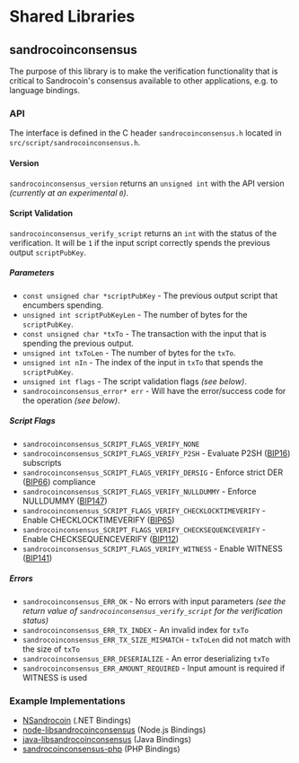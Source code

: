 Shared Libraries
================

## sandrocoinconsensus

The purpose of this library is to make the verification functionality that is critical to Sandrocoin's consensus available to other applications, e.g. to language bindings.

### API

The interface is defined in the C header `sandrocoinconsensus.h` located in  `src/script/sandrocoinconsensus.h`.

#### Version

`sandrocoinconsensus_version` returns an `unsigned int` with the API version *(currently at an experimental `0`)*.

#### Script Validation

`sandrocoinconsensus_verify_script` returns an `int` with the status of the verification. It will be `1` if the input script correctly spends the previous output `scriptPubKey`.

##### Parameters
- `const unsigned char *scriptPubKey` - The previous output script that encumbers spending.
- `unsigned int scriptPubKeyLen` - The number of bytes for the `scriptPubKey`.
- `const unsigned char *txTo` - The transaction with the input that is spending the previous output.
- `unsigned int txToLen` - The number of bytes for the `txTo`.
- `unsigned int nIn` - The index of the input in `txTo` that spends the `scriptPubKey`.
- `unsigned int flags` - The script validation flags *(see below)*.
- `sandrocoinconsensus_error* err` - Will have the error/success code for the operation *(see below)*.

##### Script Flags
- `sandrocoinconsensus_SCRIPT_FLAGS_VERIFY_NONE`
- `sandrocoinconsensus_SCRIPT_FLAGS_VERIFY_P2SH` - Evaluate P2SH ([BIP16](https://github.com/sandrocoin/bips/blob/master/bip-0016.mediawiki)) subscripts
- `sandrocoinconsensus_SCRIPT_FLAGS_VERIFY_DERSIG` - Enforce strict DER ([BIP66](https://github.com/sandrocoin/bips/blob/master/bip-0066.mediawiki)) compliance
- `sandrocoinconsensus_SCRIPT_FLAGS_VERIFY_NULLDUMMY` - Enforce NULLDUMMY ([BIP147](https://github.com/sandrocoin/bips/blob/master/bip-0147.mediawiki))
- `sandrocoinconsensus_SCRIPT_FLAGS_VERIFY_CHECKLOCKTIMEVERIFY` - Enable CHECKLOCKTIMEVERIFY ([BIP65](https://github.com/sandrocoin/bips/blob/master/bip-0065.mediawiki))
- `sandrocoinconsensus_SCRIPT_FLAGS_VERIFY_CHECKSEQUENCEVERIFY` - Enable CHECKSEQUENCEVERIFY ([BIP112](https://github.com/sandrocoin/bips/blob/master/bip-0112.mediawiki))
- `sandrocoinconsensus_SCRIPT_FLAGS_VERIFY_WITNESS` - Enable WITNESS ([BIP141](https://github.com/sandrocoin/bips/blob/master/bip-0141.mediawiki))

##### Errors
- `sandrocoinconsensus_ERR_OK` - No errors with input parameters *(see the return value of `sandrocoinconsensus_verify_script` for the verification status)*
- `sandrocoinconsensus_ERR_TX_INDEX` - An invalid index for `txTo`
- `sandrocoinconsensus_ERR_TX_SIZE_MISMATCH` - `txToLen` did not match with the size of `txTo`
- `sandrocoinconsensus_ERR_DESERIALIZE` - An error deserializing `txTo`
- `sandrocoinconsensus_ERR_AMOUNT_REQUIRED` - Input amount is required if WITNESS is used

### Example Implementations
- [NSandrocoin](https://github.com/NicolasDorier/NSandrocoin/blob/master/NSandrocoin/Script.cs#L814) (.NET Bindings)
- [node-libsandrocoinconsensus](https://github.com/bitpay/node-libsandrocoinconsensus) (Node.js Bindings)
- [java-libsandrocoinconsensus](https://github.com/dexX7/java-libsandrocoinconsensus) (Java Bindings)
- [sandrocoinconsensus-php](https://github.com/Bit-Wasp/sandrocoinconsensus-php) (PHP Bindings)
